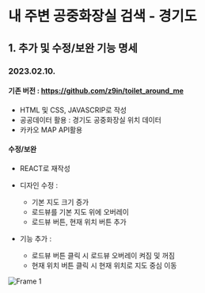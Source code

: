# 내 주변 공중화장실 검색 - 경기도

## 1. 추가 및 수정/보완 기능 명세
### 2023.02.10.
#### 기존 버전 : https://github.com/z9in/toilet_around_me
- HTML 및 CSS, JAVASCRIP로 작성
- 공공데이터 활용 : 경기도 공중화장실 위치 데이터
- 카카오 MAP API활용 

#### 수정/보완
- REACT로 재작성
- 디자인 수정 : 
    - 기본 지도 크기 증가
    - 로드뷰를 기본 지도 위에 오버레이
    - 로드뷰 버튼, 현재 위치 버튼 추가
   
- 기능 추가 :
    - 로드뷰 버튼 클릭 시 로드뷰 오버레이 켜짐 및 꺼짐
    - 현재 위치 버튼 클릭 시 현재 위치로 지도 중심 이동




![Frame 1](https://user-images.githubusercontent.com/113665653/218007936-4f8f791f-20ea-446e-a7ff-b5e496059b34.jpg)

